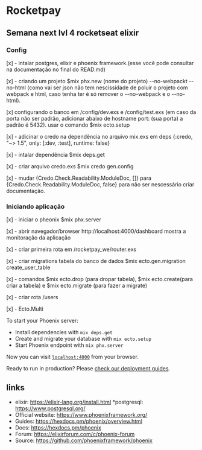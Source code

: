# Rocketpay
## Semana next lvl 4 rocketseat elixir

### Config
[x] - intalar postgres, elixir e phoenix framework.(esse você pode consultar na documentação no final do READ.md)

[x] - criando um projeto $mix phx.new (nome do projeto) --no-webpackt --no-html (como vai ser json não tem nescissidade de poluir o projeto com webpack e html, caso tenha ter é só remover o --no-webpack e o --no-html).

[x] configurando o banco em /config/dev.exs e /config/test.exs (em caso da porta não ser padrão, adicionar abaixo de hostname port: (sua porta) a padrão é 5432).
usar o comando $mix ecto.setup

[x] - adicinar o credo na dependência no arquivo mix.exs em deps  {:credo, "~> 1.5", only: [:dev, :test], runtime: false} 

[x] - intalar dependência $mix deps.get

[x] - criar arquivo credo.exs $mix credo gen.config

[x] - mudar {Credo.Check.Readability.ModuleDoc, []} para {Credo.Check.Readability.ModuleDoc, false} para não ser nescessário criar documentação.

### Iniciando aplicação

[x] - iniciar o pheonix $mix phx.server

[x] - abrir navegador/browser http://localhost:4000/dashboard mostra a monitoração da aplicação

[x] - criar primeira rota em /rocketpay_we/router.exs

[x] - criar migrations tabela do banco de dados $mix ecto.gen.migration create_user_table

[x] - comandos $mix ecto.drop (para dropar tabela), $mix ecto.create(para criar a tabela) e $mix ecto.migrate (para fazer  a migrate)

[x] - criar rota /users

[x] - Ecto.Multi 

To start your Phoenix server:

  * Install dependencies with `mix deps.get`
  * Create and migrate your database with `mix ecto.setup`
  * Start Phoenix endpoint with `mix phx.server`

Now you can visit [`localhost:4000`](http://localhost:4000) from your browser.

Ready to run in production? Please [check our deployment guides](https://hexdocs.pm/phoenix/deployment.html).

## links

  * elixir: https://elixir-lang.org/install.html
  *postgresql: https://www.postgresql.org/
  * Official website: https://www.phoenixframework.org/
  * Guides: https://hexdocs.pm/phoenix/overview.html
  * Docs: https://hexdocs.pm/phoenix
  * Forum: https://elixirforum.com/c/phoenix-forum
  * Source: https://github.com/phoenixframework/phoenix
  


